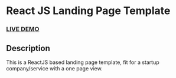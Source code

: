 # React JS Landing Page Template


### <a href="https://react-landing-page-template-93ne.vercel.app/">LIVE DEMO</a> 

## Description
This is a ReactJS based landing page template, fit for a startup company/service with a one page view. 

